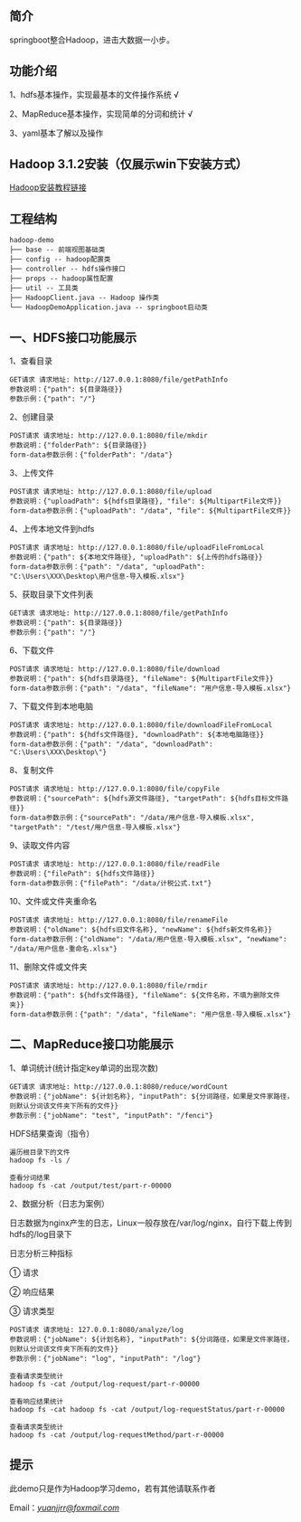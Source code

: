 ## 简介
springboot整合Hadoop，进击大数据一小步。

## 功能介绍
1、hdfs基本操作，实现最基本的文件操作系统  √

2、MapReduce基本操作，实现简单的分词和统计  √

3、yaml基本了解以及操作

## Hadoop 3.1.2安装（仅展示win下安装方式）
[Hadoop安装教程链接](http://note.youdao.com/noteshare?id=5b22302f342ecf12c5a7789208a90238)

## 工程结构
``` 
hadoop-demo
├── base -- 前端视图基础类
├── config -- hadoop配置类
├── controller -- hdfs操作接口 
├── props -- hadoop属性配置
├── util -- 工具类 
├── HadoopClient.java -- Hadoop 操作类
└── HadoopDemoApplication.java -- springboot启动类
``` 

## 一、HDFS接口功能展示
1、查看目录
``` 
GET请求 请求地址: http://127.0.0.1:8080/file/getPathInfo
参数说明：{"path": ${目录路径}}
参数示例：{"path": "/"}
``` 

2、创建目录
``` 
POST请求 请求地址: http://127.0.0.1:8080/file/mkdir
参数说明：{"folderPath": ${目录路径}}
form-data参数示例：{"folderPath": "/data"}
``` 

3、上传文件
``` 
POST请求 请求地址: http://127.0.0.1:8080/file/upload
参数说明：{"uploadPath": ${hdfs目录路径}, "file": ${MultipartFile文件}}
form-data参数示例：{"uploadPath": "/data", "file": ${MultipartFile文件}}
``` 

4、上传本地文件到hdfs
``` 
POST请求 请求地址: http://127.0.0.1:8080/file/uploadFileFromLocal
参数说明：{"path": ${本地文件路径}, "uploadPath": ${上传的hdfs路径}}
form-data参数示例：{"path": "/data", "uploadPath": "C:\Users\XXX\Desktop\用户信息-导入模板.xlsx"}
``` 

5、获取目录下文件列表
``` 
GET请求 请求地址: http://127.0.0.1:8080/file/getPathInfo
参数说明：{"path": ${目录路径}}
参数示例：{"path": "/"}
``` 

6、下载文件
``` 
POST请求 请求地址: http://127.0.0.1:8080/file/download
参数说明：{"path": ${hdfs目录路径}, "fileName": ${MultipartFile文件}}
form-data参数示例：{"path": "/data", "fileName": "用户信息-导入模板.xlsx"}
``` 

7、下载文件到本地电脑
``` 
POST请求 请求地址: http://127.0.0.1:8080/file/downloadFileFromLocal
参数说明：{"path": ${hdfs文件路径}, "downloadPath": ${本地电脑路径}}
form-data参数示例：{"path": "/data", "downloadPath": "C:\Users\XXX\Desktop\"}
``` 

8、复制文件
``` 
POST请求 请求地址: http://127.0.0.1:8080/file/copyFile
参数说明：{"sourcePath": ${hdfs源文件路径}, "targetPath": ${hdfs目标文件路径}}
form-data参数示例：{"sourcePath": "/data/用户信息-导入模板.xlsx", "targetPath": "/test/用户信息-导入模板.xlsx"}
``` 

9、读取文件内容
``` 
POST请求 请求地址: http://127.0.0.1:8080/file/readFile
参数说明：{"filePath": ${hdfs文件路径}}
form-data参数示例：{"filePath": "/data/计税公式.txt"}
``` 

10、文件或文件夹重命名
``` 
POST请求 请求地址: http://127.0.0.1:8080/file/renameFile
参数说明：{"oldName": ${hdfs旧文件名称}, "newName": ${hdfs新文件名称}}
form-data参数示例：{"oldName": "/data/用户信息-导入模板.xlsx", "newName": "/data/用户信息-重命名.xlsx"}
``` 

11、删除文件或文件夹
``` 
POST请求 请求地址: http://127.0.0.1:8080/file/rmdir
参数说明：{"path": ${hdfs文件路径}, "fileName": ${文件名称，不填为删除文件夹}}
form-data参数示例：{"path": "/data", "fileName": "用户信息-导入模板.xlsx"}
``` 

## 二、MapReduce接口功能展示
1、单词统计(统计指定key单词的出现次数)
``` 
GET请求 请求地址: http://127.0.0.1:8080/reduce/wordCount
参数说明：{"jobName": ${计划名称}, "inputPath": ${分词路径，如果是文件家路径，则默认分词该文件夹下所有的文件}}
参数示例：{"jobName": "test", "inputPath": "/fenci"}
``` 

HDFS结果查询（指令）
``` 
遍历根目录下的文件 
hadoop fs -ls / 

查看分词结果
hadoop fs -cat /output/test/part-r-00000
``` 

2、数据分析（日志为案例）

日志数据为nginx产生的日志，Linux一般存放在/var/log/nginx，自行下载上传到hdfs的/log目录下

日志分析三种指标

① 请求

② 响应结果

③ 请求类型
``` 
POST请求 请求地址: 127.0.0.1:8080/analyze/log
参数说明：{"jobName": ${计划名称}, "inputPath": ${分词路径，如果是文件家路径，则默认分词该文件夹下所有的文件}}
参数示例：{"jobName": "log", "inputPath": "/log"}

查看请求类型统计
hadoop fs -cat /output/log-request/part-r-00000

查看响应结果统计
hadoop fs -cat hadoop fs -cat /output/log-requestStatus/part-r-00000

查看请求类型统计
hadoop fs -cat /output/log-requestMethod/part-r-00000
``` 

## 提示
此demo只是作为Hadoop学习demo，若有其他请联系作者

Email：*yuanjjrr@foxmail.com*